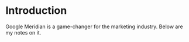 # Introduction

Google Meridian is a game-changer for the marketing industry. Below are my notes on it.

